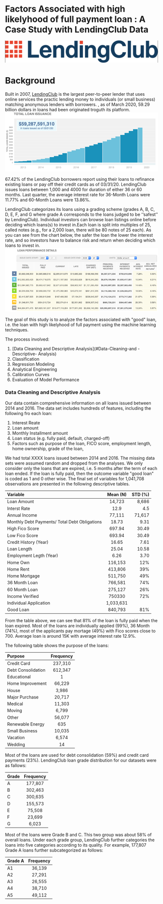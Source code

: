 # Factors Associated with high likelyhood of full payment loan  : A Case Study with LendingClub Data

![deep-learning.jpg](Images/lendingclub.png)

# Background

Built in 2007, [LendingClub](https://www.lendingclub.com) is the largest peer-to-peer lender that uses online services the practic lending money to individuals (or small business) matching anonymous lenders with borrowers. , as of March 2020, 59.29 billion dollars in loans had been originated troguth its platform. 
![loanissuance.png](Images/loanisssuance.png)

67.42% of the LendingClub borrowers report using their loans to refinance existing loans or pay off their credit cards as of 03/31/20. LendingClub issues loans between  1,000 and  4000 for duration of either 36 or 60 months. Last quarter, the average interest rate for 36-Month Loans were 11.77% and 60-Month Loans were 13.86%.

LendingClub categorizes its loans using a grading scheme (grades A, B, C, D, E, F, and G where grade A corresponds to the loans judged to be ‘‘safest’’ by LendingClub). Individual investors can browse loan listings online before deciding which loans(s) to invest in.Each loan is split into multiples of 25, called notes (e.g., for a 2,000 loan, there will be 80 notes of 25 each). As you can see from the chart below, the safer the loan the lower the interest rate, and so investors have to balance risk and return when deciding which loans to invest in.
![loanperformance.png](Images/loanperformance.png)

The goal of this study is to analyze the factors associated with "good" loan, i.e. the loan with high likelyhood of full payment using the machine learning techniques. 

The process involved:

1. [Data Cleaning and Descriptive Analysis](#Data-Cleaning-and -Descriptive- Analysis) 
2. Classification 
3. Regression Modeling
4. Analytical Engineering
5. Calibration Curves
6. Evaluation of Model Performance


### Data Cleaning and Descriptive Analysis

Our data contain comprehensive information on all loans issued between 2014 and 2016. The data set includes hundreds of features, including the following fro each loan:

1. Interest Reate
2. Loan amount
3. Monthly Installment amount
4. Loan status (e.g. fully paid, default, charged-off)
5. Factors such as purpose of the loan, FICO score, employment length, home ownership, grade of the loan, 

We had total XXXX loans issued between 2014 and 2016. The missing data sets were assumed random and dropped from the analyses. We only consider only the loans that are expired, i.e. 5 months after the term of each loan ended. If the loan is fully paid, then the outcome variable "good loan" is coded as 1 and 0 other wise.  The final set of variables for 1,041,708 observations  are presented in the following descriptive tables.

| Variable      |  Mean (N)  | STD (%)    |
| :------------- | :----------: | -----------: |
|  Loan Amount |14,723   | 8,686    |
| Interst Rate   | 12.9| 4.5  |
|Annual Income| 77,111|71,617|
|Monthly Debt Payments/ Total Debt Obligations|18.73|9.31|
|High Fico Score|697.94|30.49|
|Low Fico Score|693.94|30.49|
|Credit History (Year)|16.65|7.61|
|Loan Length|25.04|10.58|
|Employment Legth (Year) |6.26|3.70|
|Home Own|116,153| 12%|
|Home Rent|413,806|39%
|Home Mortgage|511,750|49%|
|36 Month Loan|766,581| 74%|
|60 Month Loan|275,127| 26%|
|Income Verified|750330|72%|
|Individual Application| 1,033,631||99%|
|Good Loan| 840,793|81%|

From the table above, we can see that 81% of the loan is fully paid when the loan expired.  Most of the loans are individually applied (99%), 36 Month (74%), most of the applicants pay mortage (49%) with Fico scores close to 700. Average loan is around 15K with average interest rate 12.9%. 

The following table shows the purpose of the loans:

| Purpose     |  Frequency | 
| :------------- | :----------: | 
 | Credit Card |    237,310|
| Debt Consolidation |    612,347|
|        Educational |          1|
|   Home Improvement |     66,229|
|              House |      3,986|
 |    Major Purchase |     20,717|
 |           Medical |     11,303|
  |           Moving |      6,799|
   |           Other |     56,077|
 |  Renewable Energy |        635|
 |   Small Business |     10,035|
 |          Vacation |      6,574|
  |          Wedding |         14|
           
Most of the loans are used for debt consolidation (59%) and credit card payments (23%). LendingClub loan grade distribution for our datasets were as fallows:

| Grade     | Frequency  | 
| :------------- | :----------: | 
 |      A |    177,807|
 |        B |    302,463|
 |        C |    300,635|
 |        D |    155,573|
  |       E |     75,508|
 |        F |     23,699|
  |       G |      6,023|
        
Most of the loans were Grade B and C. This two group was about 58% of overall loans. Under each grade group, LendingClub further categories the loans into five categories according to its quality. For example, 177,807 Grade A loans further subcategorized as follows:


| Grade A    | Frequency  | 
| :------------- | :----------: | 
 |            A1 |     36,139|
 |       A2 |     27,291|
 |       A3 |     26,555|
 |       A4 |     38,710|
 |       A5 |     49,112|



